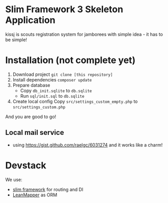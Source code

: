 # Slim Framework 3 Skeleton Application

kissj is scouts registration system for jamborees with simple idea - it has to be simple!

# Installation (not complete yet)

1. Download project
`git clone [this repository]`
2. Install dependencies
`composer update`
3. Prepare database
	- Copy `db_init.sqlite` to `db.sqlite` 
	- Run `sql/init.sql` to `db.sqlite`
4. Create local config
	Copy `src/settings_custom_empty.php` to `src/settings_custom.php` 

And you are good to go!


## Local mail service

 - using https://gist.github.com/raelgc/6031274 and it works like a charm!
 
# Devstack
We use:
- [slim framework](https://www.slimframework.com/) for routing and DI
- [LeanMapper](http://leanmapper.com) as ORM